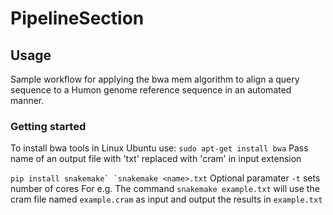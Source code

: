 # PipelineSection
## Usage

Sample workflow for applying the bwa mem algorithm to align a query sequence to a Humon genome reference sequence in an automated manner. 
### Getting started 
To install bwa tools in Linux Ubuntu use:
`sudo apt-get install bwa`
Pass name of an output file with 'txt' replaced with 'cram' in input extension

```pip install snakemake`
`snakemake <name>.txt```
Optional paramater `-t` sets number of cores
For e.g.
The command `snakemake example.txt` will use the cram file named `example.cram` as input and output the results in `example.txt` 
